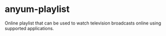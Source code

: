 # anyum-playlist
Online playlist that can be used to watch television broadcasts online using supported applications.

